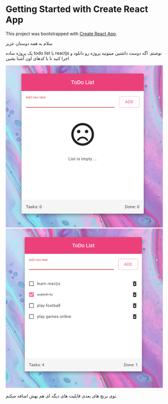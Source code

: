 # Getting Started with Create React App

This project was bootstrapped with [Create React App](https://github.com/facebook/create-react-app).


سلام به همه دوستان عزیز

یک پروژه ساده todo list با reactjs نوشتم.
اگه دوست داشتین میتونید پروژه رو دانلود و اجرا کنید تا با کدهای اون آشنا بشین

![This is an image2](public/images/git-readme/01.png)
![This is an image2](public/images/git-readme/02.png)


توی برنچ های بعدی قابلیت های دیگه ای هم بهش اضافه میکنم.



